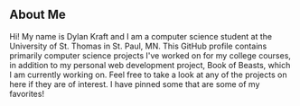 ## About Me
Hi! My name is Dylan Kraft and I am a computer science student at the University of St. Thomas in St. Paul, MN. This GitHub profile contains primarily computer science projects I've worked on for my college courses, in addition to my personal web development project, Book of Beasts, which I am currently working on. Feel free to take a look at any of the projects on here if they are of interest. I have pinned some that are some of my favorites!

<!--
**djkraft16/djkraft16** is a ✨ _special_ ✨ repository because its `README.md` (this file) appears on your GitHub profile.

Here are some ideas to get you started:

- 🔭 I’m currently working on ...
- 🌱 I’m currently learning ...
- 👯 I’m looking to collaborate on ...
- 🤔 I’m looking for help with ...
- 💬 Ask me about ...
- 📫 How to reach me: ...
- 😄 Pronouns: ...
- ⚡ Fun fact: ...
-->
